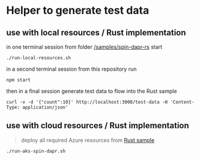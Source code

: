 # Helper to generate test data

## use with local resources / Rust implementation

in one terminal session from folder [/samples/spin-dapr-rs](../../samples/spin-dapr-rs/) start

```
./run-local-resources.sh
```

in a second terminal session from this repository run

```
npm start
```

then in a final session generate test data to flow into the Rust sample

```
curl -v -d '{"count":10}' http://localhost:3000/test-data -H 'Content-Type: application/json'
```

## use with cloud resources / Rust implementation

> deploy all required Azure resources from [Rust sample](../../samples/spin-dapr-rs/README.md)

```
./run-aks-spin-dapr.sh
```
